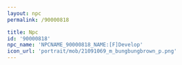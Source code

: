 ```yaml
---
layout: npc
permalink: /90000818

title: Npc
id: '90000818'
npc_name: 'NPCNAME_90000818_NAME:[F]Develop'
icon_url: 'portrait/mob/21091069_m_bungbungbrown_p.png'
---
```

